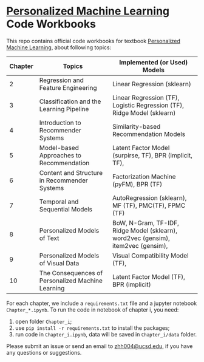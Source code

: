 # [Personalized Machine Learning](https://cseweb.ucsd.edu/~jmcauley/pml/) Code Workbooks

This repo contains official code workbooks for textbook  [Personalized Machine Learning](https://cseweb.ucsd.edu/~jmcauley/pml/), about following topics:

| Chapter | Topics | Implemented (or Used) Models |
| --- | --- | --- |
| 2 | Regression and Feature Engineering | Linear Regression (sklearn) |
| 3 | Classification and the Learning Pipeline | Linear Regression (TF), Logistic Regression (TF), Ridge Model (sklearn) |
| 4 | Introduction to Recommender Systems | Similarity-based Recommendation Models |
| 5 | Model-based Approaches to Recommendation | Latent Factor Model (surpirse, TF), BPR (implicit, TF),  |
| 6 | Content and Structure in Recommender Systems | Factorization Machine (pyFM), BPR (TF) |
| 7 | Temporal and Sequential Models | AutoRegression (sklearn), MF (TF), PMC(TF), FPMC (TF) |
| 8 | Personalized Models of Text | BoW, N-Gram, TF-IDF, Ridge Model (sklearn), word2vec (gensim), item2vec (gensim),  |
| 9 | Personalized Models of Visual Data | Visual Compatibility Model (TF),  |
| 10 | The Consequences of Personalized Machine Learning | Latent Factor Model (TF), BPR (implicit) |

For each chapter, we include a `requirements.txt` file and a  jupyter notebook `Chapter_*.ipynb`. To run the code in notebook of chapter i, you need:
 
1. open folder `Chapter_i`;
2. use `pip install -r requirements.txt` to install the packages;
3. run code in `Chapter_i.ipynb`, data will be saved in `Chapter_i/data` folder.

Please submit an issue or send an email to [zhh004@ucsd.edu](zhh004@ucsd.edu), if you have any questions or suggestions.